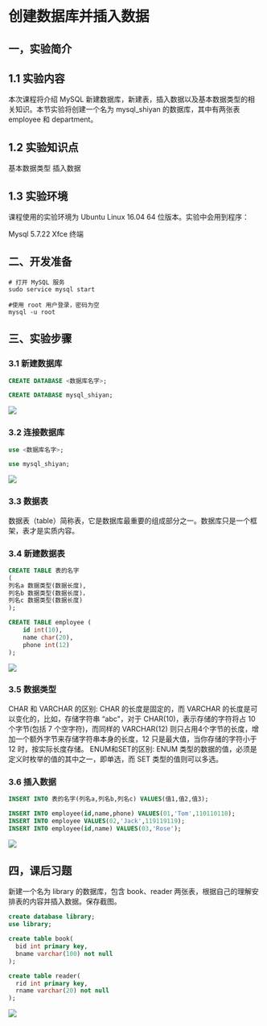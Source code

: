 # 创建数据库并插入数据

## 一，实验简介

## 1.1 实验内容

本次课程将介绍 MySQL 新建数据库，新建表，插入数据以及基本数据类型的相关知识。本节实验将创建一个名为 mysql_shiyan 的数据库，其中有两张表 employee 和 department。

## 1.2 实验知识点

基本数据类型
插入数据

## 1.3 实验环境

课程使用的实验环境为 Ubuntu Linux 16.04 64 位版本。实验中会用到程序：

Mysql 5.7.22
Xfce 终端

## 二、开发准备

```mysql
# 打开 MySQL 服务
sudo service mysql start

#使用 root 用户登录，密码为空
mysql -u root
```

## 三、实验步骤

### 3.1 新建数据库

```sql
CREATE DATABASE <数据库名字>;

CREATE DATABASE mysql_shiyan;
```
![](C:\Users\ASUS\Desktop\数据库截图\2\新建.png)

### 3.2 连接数据库

```sql
use <数据库名字>;

use mysql_shiyan;
```
![](C:\Users\ASUS\Desktop\数据库截图\2\链接.png)

### 3.3 数据表

数据表（table）简称表，它是数据库最重要的组成部分之一。数据库只是一个框架，表才是实质内容。

### 3.4 新建数据表

```sql
CREATE TABLE 表的名字
(
列名a 数据类型(数据长度),
列名b 数据类型(数据长度)，
列名c 数据类型(数据长度)
);

CREATE TABLE employee (
    id int(10),
    name char(20),
    phone int(12)
);
```
![](C:\Users\ASUS\Desktop\数据库截图\2\新建.png)

### 3.5 数据类型

CHAR 和 VARCHAR 的区别: CHAR 的长度是固定的，而 VARCHAR 的长度是可以变化的，比如，存储字符串 “abc"，对于 CHAR(10)，表示存储的字符将占 10 个字节(包括 7 个空字符)，而同样的 VARCHAR(12) 则只占用4个字节的长度，增加一个额外字节来存储字符串本身的长度，12 只是最大值，当你存储的字符小于 12 时，按实际长度存储。
ENUM和SET的区别: ENUM 类型的数据的值，必须是定义时枚举的值的其中之一，即单选，而 SET 类型的值则可以多选。

### 3.6 插入数据

```sql
INSERT INTO 表的名字(列名a,列名b,列名c) VALUES(值1,值2,值3);

INSERT INTO employee(id,name,phone) VALUES(01,'Tom',110110110);
INSERT INTO employee VALUES(02,'Jack',119119119);
INSERT INTO employee(id,name) VALUES(03,'Rose');
```
![](C:\Users\ASUS\Desktop\数据库截图\2\插入.png)

## 四，课后习题

新建一个名为 library 的数据库，包含 book、reader 两张表，根据自己的理解安排表的内容并插入数据。保存截图。 
```sql
create database library;
use library;

create table book(
  bid int primary key,
  bname varchar(100) not null
);

create table reader(
  rid int primary key,
  rname varchar(20) not null
);
```
![](C:\Users\ASUS\Desktop\数据库截图\2\习题.png)
